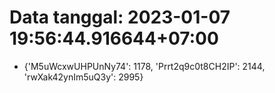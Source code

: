 # Data tanggal: 2023-01-07 19:56:44.916644+07:00

* {'M5uWcxwUHPUnNy74': 1178, 'Prrt2q9c0t8CH2IP': 2144, 'rwXak42ynIm5uQ3y': 2995}
